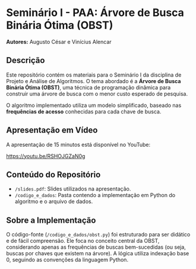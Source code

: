 # Seminário I - PAA: Árvore de Busca Binária Ótima (OBST)

**Autores:** Augusto César e Vinícius Alencar

## Descrição

Este repositório contém os materiais para o Seminário I da disciplina de Projeto e Análise de Algoritmos. O tema abordado é a **Árvore de Busca Binária Ótima (OBST)**, uma técnica de programação dinâmica para construir uma árvore de busca com o menor custo esperado de pesquisa.

O algoritmo implementado utiliza um modelo simplificado, baseado nas **frequências de acesso** conhecidas para cada chave de busca.

## Apresentação em Vídeo

A apresentação de 15 minutos está disponível no YouTube:

https://youtu.be/RSHOJGZaN0g

## Conteúdo do Repositório

* `/slides.pdf`: Slides utilizados na apresentação.
* `/codigo_e_dados`: Pasta contendo a implementação em Python do algoritmo e o arquivo de dados.

## Sobre a Implementação

O código-fonte (`/codigo_e_dados/obst.py`) foi estruturado para ser didático e de fácil compreensão. Ele foca no conceito central da OBST, considerando apenas as frequências de buscas bem-sucedidas (ou seja, buscas por chaves que existem na árvore). A lógica utiliza indexação base 0, seguindo as convenções da linguagem Python.